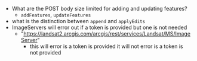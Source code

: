 
- What are the POST body size limited for adding and updating features? 
  - `addFeatures`, `updateFeatures`
- what is the distinction between `append` and `applyEdits`
- ImageServers will error out if a token is provided but one is not needed
  - "https://landsat2.arcgis.com/arcgis/rest/services/Landsat/MS/ImageServer"
    - this will error is a token is provided it will not error is a token is not provided
